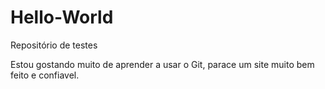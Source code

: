 # Hello-World
Repositório de testes

  Estou gostando muito de aprender a usar o Git, parace um site muito bem feito e confiavel.
